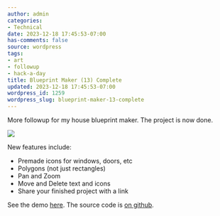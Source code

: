 ```yaml
---
author: admin
categories:
- Technical
date: 2023-12-18 17:45:53-07:00
has-comments: false
source: wordpress
tags:
- art
- followup
- hack-a-day
title: Blueprint Maker (13) Complete
updated: 2023-12-18 17:45:53-07:00
wordpress_id: 1259
wordpress_slug: blueprint-maker-13-complete
---
```

More followup for my house blueprint maker. The project is now done.

[![](../wp-content/uploads/2023/12/2023-12-18-194312_1920x1080_scrot-crop.png)](https://za3k.github.io/ha3k-13-blueprint/)

New features include:

-   Premade icons for windows, doors, etc
-   Polygons (not just rectangles)
-   Pan and Zoom
-   Move and Delete text and icons
-   Share your finished project with a link

See the demo [here](https://za3k.github.io/ha3k-13-blueprint/). The source code is [on github](https://github.com/za3k/ha3k-13-blueprint).
